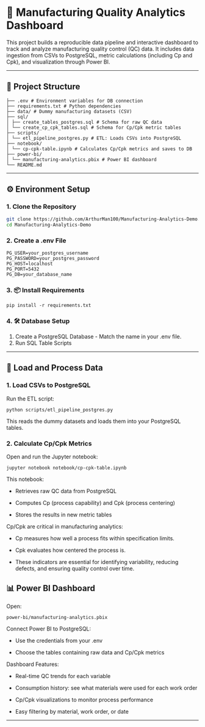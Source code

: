 # 🧪 Manufacturing Quality Analytics Dashboard

This project builds a reproducible data pipeline and interactive dashboard to track and analyze manufacturing quality control (QC) data. It includes data ingestion from CSVs to PostgreSQL, metric calculations (including Cp and Cpk), and visualization through Power BI.

---

## 📁 Project Structure
```
├── .env # Environment variables for DB connection
├── requirements.txt # Python dependencies
├── data/ # Dummy manufacturing datasets (CSV)
├── sql/
│ ├── create_tables_postgres.sql # Schema for raw QC data
│ └── create_cp_cpk_tables.sql # Schema for Cp/Cpk metric tables
├── scripts/
│ └── etl_pipeline_postgres.py # ETL: Loads CSVs into PostgreSQL
├── notebook/
│ └── cp-cpk-table.ipynb # Calculates Cp/Cpk metrics and saves to DB
├── power-bi/
│ └── manufacturing-analytics.pbix # Power BI dashboard
└── README.md
```

---

## ⚙️ Environment Setup

### 1. Clone the Repository

```bash
git clone https://github.com/ArthurMan100/Manufacturing-Analytics-Demo.git
cd Manufacturing-Analytics-Demo
```

### 2. Create a .env File
```
PG_USER=your_postgres_username
PG_PASSWORD=your_postgres_password
PG_HOST=localhost
PG_PORT=5432
PG_DB=your_database_name
```

### 3. 📦 Install Requirements
```
pip install -r requirements.txt
```

### 4. 🛠️ Database Setup
1. Create a PostgreSQL Database - Match the name in your .env file.
2. Run SQL Table Scripts
   
---
## 🚀 Load and Process Data

### 1. Load CSVs to PostgreSQL
Run the ETL script:
```
python scripts/etl_pipeline_postgres.py
```
This reads the dummy datasets and loads them into your PostgreSQL tables.

### 2. Calculate Cp/Cpk Metrics
Open and run the Jupyter notebook:
```
jupyter notebook notebook/cp-cpk-table.ipynb
```
This notebook:

- Retrieves raw QC data from PostgreSQL

- Computes Cp (process capability) and Cpk (process centering)

- Stores the results in new metric tables

Cp/Cpk are critical in manufacturing analytics:

- Cp measures how well a process fits within specification limits.

- Cpk evaluates how centered the process is.

- These indicators are essential for identifying variability, reducing defects, and ensuring quality control over time.

## 📊 Power BI Dashboard
Open:
```
power-bi/manufacturing-analytics.pbix
```
Connect Power BI to PostgreSQL:

- Use the credentials from your .env

- Choose the tables containing raw data and Cp/Cpk metrics

Dashboard Features:

- Real-time QC trends for each variable

- Consumption history: see what materials were used for each work order

- Cp/Cpk visualizations to monitor process performance

- Easy filtering by material, work order, or date

---
